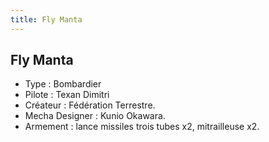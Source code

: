 ```yaml
---
title: Fly Manta
---
```


Fly Manta
---------





- Type : Bombardier   
- Pilote : Texan Dimitri   
- Créateur : Fédération Terrestre.   
- Mecha Designer : Kunio Okawara.   
- Armement : lance missiles trois tubes x2, mitrailleuse x2.

